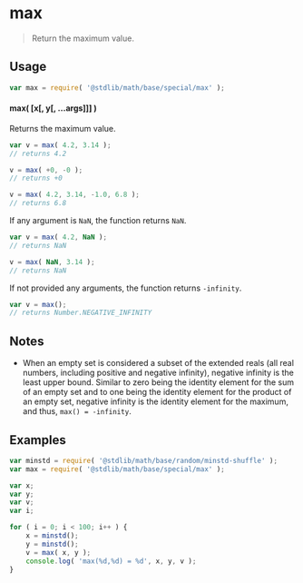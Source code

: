 # max

> Return the maximum value.


<!-- Section to include introductory text. Make sure to keep an empty line after the intro `section` element and another before the `/section` close. -->

<section class="intro">

</section>

<!-- /.intro -->

<!-- Package usage documentation. -->

<section class="usage">

## Usage

``` javascript
var max = require( '@stdlib/math/base/special/max' );
```

#### max( \[x\[, y\[, ...args\]\]\] )

Returns the maximum value.

``` javascript
var v = max( 4.2, 3.14 );
// returns 4.2

v = max( +0, -0 );
// returns +0

v = max( 4.2, 3.14, -1.0, 6.8 );
// returns 6.8
```

If any argument is `NaN`, the function returns `NaN`.

``` javascript
var v = max( 4.2, NaN );
// returns NaN

v = max( NaN, 3.14 );
// returns NaN
```

If not provided any arguments, the function returns `-infinity`.

``` javascript
var v = max();
// returns Number.NEGATIVE_INFINITY
```

</section>

<!-- /.usage -->

<!-- Package usage notes. Make sure to keep an empty line after the `section` element and another before the `/section` close. -->

<section class="notes">

## Notes

* When an empty set is considered a subset of the extended reals (all real numbers, including positive and negative infinity), negative infinity is the least upper bound. Similar to zero being the identity element for the sum of an empty set and to one being the identity element for the product of an empty set, negative infinity is the identity element for the maximum, and thus, `max() = -infinity`.

</section>

<!-- /.notes -->

<!-- Package usage examples. -->

<section class="examples">

## Examples

``` javascript
var minstd = require( '@stdlib/math/base/random/minstd-shuffle' );
var max = require( '@stdlib/math/base/special/max' );

var x;
var y;
var v;
var i;

for ( i = 0; i < 100; i++ ) {
    x = minstd();
    y = minstd();
    v = max( x, y );
    console.log( 'max(%d,%d) = %d', x, y, v );
}
```

</section>

<!-- /.examples -->

<!-- Section to include cited references. If references are included, add a horizontal rule *before* the section. Make sure to keep an empty line after the `section` element and another before the `/section` close. -->

<section class="references">

</section>

<!-- /.references -->

<!-- Section for all links. Make sure to keep an empty line after the `section` element and another before the `/section` close. -->

<section class="links">

</section>

<!-- /.links -->
